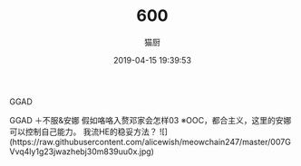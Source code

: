 ﻿---
layout: post
title: 600
date: 2019-04-15 19:39:53
updated: 2019-04-15 19:39:53
comments: true
categories: [Photo]
tags: [ggad, 格邓, 神奇动物在哪里]
author: "猫厨"
description: ""
toc: true
---

<p>GGAD</p> 
GGAD ＋不服&安娜
假如咯咯入赘邓家会怎样03
※OOC，都合主义，这里的安娜可以控制自己能力。
我流HE的稳妥方法？
![](https://raw.githubusercontent.com/alicewish/meowchain247/master/007GVvq4ly1g23jwazhebj30m839uu0x.jpg)

<!-- more -->  
